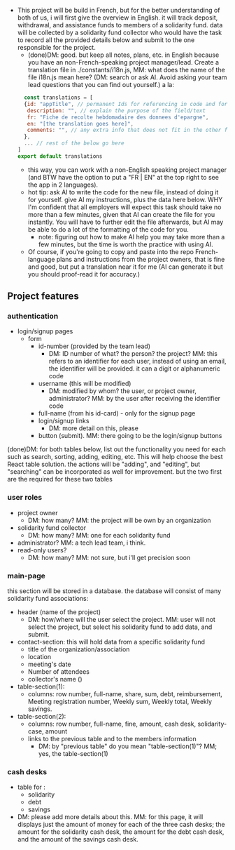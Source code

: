 * This project will be build in French, but for the better understanding of both of us, i will first give the overview in English. it will track deposit, withdrawal, and assistance funds to members of a solidarity fund. data will be collected by a solidarity fund collector who would have the task to record all the provided details below and submit to the one responsible for the project. 
  * (done)DM: good. but keep all notes, plans, etc. in English because you have an non-French-speaking project manager/lead. Create a translation file in ./constants/i18n.js, MM: what does the name of the file i18n.js mean here? (DM: search or ask AI. Avoid asking your team lead questions that you can find out yourself.) a la:
  ```js
	const translations = [
    {id: "appTitle", // permanent Ids for referencing in code and for react key props
     description: "", // explain the purpose of the field/text
     fr: "Fiche de recolte hebdomadaire des donnees d'epargne",
     en: "[the translation goes here]",
     comments: "", // any extra info that does not fit in the other fields
    },
    ... // rest of the below go here
  ]
  export default translations
  ```
  * this way, you can work with a non-English speaking project manager (and BTW have the option to put a "FR | EN" at the top right to see the app in 2 languages).
  * hot tip: ask AI to write the code for the new file, instead of doing it for yourself. give AI my instructions, plus the data here below. WHY I'm confident that all employers will expect this task should take no more than a few minutes, given that AI can create the file for you instantly. You will have to further edit the file afterwards, but AI may be able to do a lot of the formatting of the code for you. 
    * note: figuring out how to make AI help you may take more than a few minutes, but the time is worth the practice with using AI.
  * Of course, if you're going to copy and paste into the repo French-language plans and instructions from the project owners, that is fine and good, but put a translation near it for me (AI can generate it but you should proof-read it for accuracy.)

## Project features

### authentication 
* login/signup pages
  * form
    * id-number (provided by the team lead) 
      * DM: ID number of what? the person? the project? MM: this refers to an identifier for each user, instead of using an email, the identifier will be provided. it can a digit or alphanumeric code
    * username (this will be modified)
      * DM: modified by whom? the user, or project owner, administrator? MM: by the user after receiving the identifier code
    * full-name (from his id-card) - only for the signup page
    * login/signup links
      * DM: more detail on this, please
    * button (submit). MM: there going to be the login/signup buttons

(done)DM: for both tables below, list out the functionality you need for each such as search, sorting, adding, editing, etc. This will help choose the best React table solution. the actions will be "adding", and "editing", but "searching" can be incorporated as well for improvement. but the two first are the required for these two tables

### user roles
* project owner 
  * DM: how many? MM: the project will be own by an organization
* solidarity fund collector
  * DM: how many? MM: one for each solidarity fund
* administrator? MM: a tech lead team, i think.
* read-only users?
  * DM: how many? MM: not sure, but i'll get precision soon

### main-page
this section will be stored in a database. the database will consist of many solidarity fund associations:
* header (name of the project)
  * DM: how/where will the user select the project. MM: user will not select the project, but select his solidarity fund to add data, and submit.
* contact-section: this will hold data from a specific solidarity fund
  * title of the organization/association
  * location
  * meeting's date
  * Number of attendees
  * collector's name ()
* table-section(1):
  * columns: row number, full-name, share, sum, debt, reimbursement, Meeting registration number, Weekly sum, Weekly total, Weekly savings.
* table-section(2):
  * columns: row number, full-name, fine, amount, cash desk, solidarity-case, amount
  * links to the previous table and to the members information
    * DM: by "previous table" do you mean "table-section(1)"? MM; yes, the table-section(1)

### cash desks
* table for :
  * solidarity
  * debt
  * savings
* DM: please add more details about this. MM: for this page, it will displays just the amount of money for each of the three cash desks; the amount for the solidarity cash desk, the amount for the debt cash desk, and the amount of the savings cash desk.